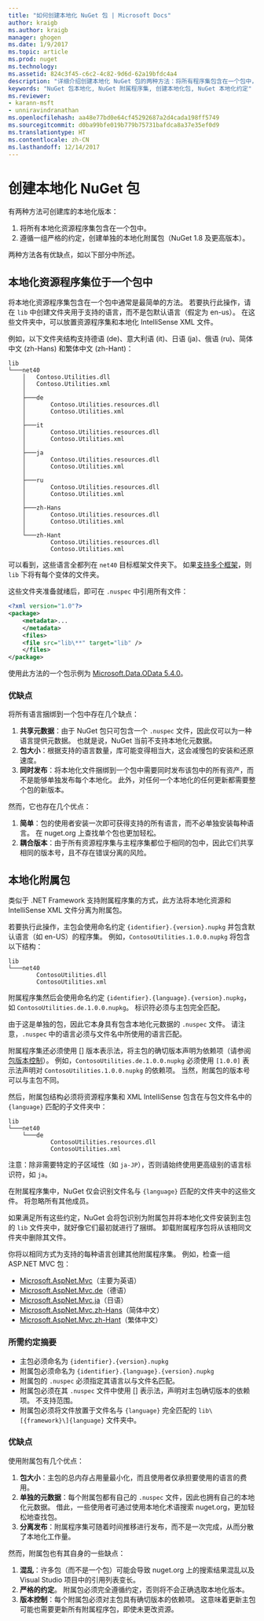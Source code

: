 ```yaml
---
title: "如何创建本地化 NuGet 包 | Microsoft Docs"
author: kraigb
ms.author: kraigb
manager: ghogen
ms.date: 1/9/2017
ms.topic: article
ms.prod: nuget
ms.technology: 
ms.assetid: 824c3f45-c6c2-4c82-9d6d-62a19bfdc4a4
description: "详细介绍创建本地化 NuGet 包的两种方法：将所有程序集包含在一个包中，或者发布单独的程序集。"
keywords: "NuGet 包本地化, NuGet 附属程序集, 创建本地化包, NuGet 本地化约定"
ms.reviewer:
- karann-msft
- unniravindranathan
ms.openlocfilehash: aa48e77bd0e64cf45292687a2d4cada198ff5749
ms.sourcegitcommit: d0ba99bfe019b779b75731bafdca8a37e35ef0d9
ms.translationtype: HT
ms.contentlocale: zh-CN
ms.lasthandoff: 12/14/2017
---
```

# <a name="creating-localized-nuget-packages"></a>创建本地化 NuGet 包

有两种方法可创建库的本地化版本：

1. 将所有本地化资源程序集包含在一个包中。
2. 遵循一组严格的约定，创建单独的本地化附属包（NuGet 1.8 及更高版本）。

两种方法各有优缺点，如以下部分中所述。

## <a name="localized-resource-assemblies-in-a-single-package"></a>本地化资源程序集位于一个包中

将本地化资源程序集包含在一个包中通常是最简单的方法。 若要执行此操作，请在 `lib` 中创建文件夹用于支持的语言，而不是包默认语言（假定为 en-us）。 在这些文件夹中，可以放置资源程序集和本地化 IntelliSense XML 文件。

例如，以下文件夹结构支持德语 (de)、意大利语 (it)、日语 (ja)、俄语 (ru)、简体中文 (zh-Hans) 和繁体中文 (zh-Hant)：

    lib
    └───net40
        │   Contoso.Utilities.dll
        │   Contoso.Utilities.xml
        │
        ├───de
        │       Contoso.Utilities.resources.dll
        │       Contoso.Utilities.xml
        │
        ├───it
        │       Contoso.Utilities.resources.dll
        │       Contoso.Utilities.xml
        │
        ├───ja
        │       Contoso.Utilities.resources.dll
        │       Contoso.Utilities.xml
        │
        ├───ru
        │       Contoso.Utilities.resources.dll
        │       Contoso.Utilities.xml
        │
        ├───zh-Hans
        │       Contoso.Utilities.resources.dll
        │       Contoso.Utilities.xml
        │
        └───zh-Hant
                Contoso.Utilities.resources.dll
                Contoso.Utilities.xml

可以看到，这些语言全都列在 `net40` 目标框架文件夹下。 如果[支持多个框架](../create-packages/supporting-multiple-target-frameworks.md)，则 `lib` 下将有每个变体的文件夹。

这些文件夹准备就绪后，即可在 `.nuspec` 中引用所有文件：

```xml
<?xml version="1.0"?>
<package>
    <metadata>...
    </metadata>
    <files>
    <file src="lib\**" target="lib" />
    </files>
</package>
```

使用此方法的一个包示例为 [Microsoft.Data.OData 5.4.0](http://nuget.org/packages/Microsoft.Data.OData/5.4.0)。

### <a name="advantages-and-disadvantages"></a>优缺点

将所有语言捆绑到一个包中存在几个缺点：

1. **共享元数据**：由于 NuGet 包只可包含一个 `.nuspec` 文件，因此仅可以为一种语言提供元数据。 也就是说，NuGet 当前不支持本地化元数据。
2. **包大小**：根据支持的语言数量，库可能变得相当大，这会减慢包的安装和还原速度。
3. **同时发布**：将本地化文件捆绑到一个包中需要同时发布该包中的所有资产，而不是能够单独发布每个本地化。 此外，对任何一个本地化的任何更新都需要整个包的新版本。

然而，它也存在几个优点：

1. **简单**：包的使用者安装一次即可获得支持的所有语言，而不必单独安装每种语言。 在 nuget.org 上查找单个包也更加轻松。
2. **耦合版本**：由于所有资源程序集与主程序集都位于相同的包中，因此它们共享相同的版本号，且不存在错误分离的风险。


## <a name="localized-satellite-packages"></a>本地化附属包

类似于 .NET Framework 支持附属程序集的方式，此方法将本地化资源和 IntelliSense XML 文件分离为附属包。

若要执行此操作，主包会使用命名约定 `{identifier}.{version}.nupkg` 并包含默认语言（如 en-US）的程序集。 例如，`ContosoUtilities.1.0.0.nupkg` 将包含以下结构：

    lib
    └───net40
            ContosoUtilities.dll
            ContosoUtilities.xml

附属程序集然后会使用命名约定 `{identifier}.{language}.{version}.nupkg`，如 `ContosoUtilities.de.1.0.0.nupkg`。 标识符必须与主包完全匹配。

由于这是单独的包，因此它本身具有包含本地化元数据的 `.nuspec` 文件。 请注意，`.nuspec` 中的语言必须与文件名中所使用的语言匹配。

附属程序集还必须使用 [] 版本表示法，将主包的确切版本声明为依赖项（请参阅[包版本控制](../reference/package-versioning.md)）。 例如，`ContosoUtilities.de.1.0.0.nupkg` 必须使用 `[1.0.0]` 表示法声明对 `ContosoUtilities.1.0.0.nupkg` 的依赖项。 当然，附属包的版本号可以与主包不同。

然后，附属包结构必须将资源程序集和 XML IntelliSense 包含在与包文件名中的 `{language}` 匹配的子文件夹中：

    lib
    └───net40
        └───de
                ContosoUtilities.resources.dll
                ContosoUtilities.xml

注意：除非需要特定的子区域性（如 `ja-JP`），否则请始终使用更高级别的语言标识符，如 `ja`。

在附属程序集中，NuGet 仅会识别文件名与 `{language}` 匹配的文件夹中的这些文件。 将忽略所有其他成员。

如果满足所有这些约定，NuGet 会将包识别为附属包并将本地化文件安装到主包的 `lib` 文件夹中，就好像它们最初就进行了捆绑。 卸载附属程序包将从该相同文件夹中删除其文件。

你将以相同方式为支持的每种语言创建其他附属程序集。 例如，检查一组 ASP.NET MVC 包：

* [Microsoft.AspNet.Mvc](http://nuget.org/packages/Microsoft.AspNet.Mvc)（主要为英语）
* [Microsoft.AspNet.Mvc.de](http://nuget.org/packages/Microsoft.AspNet.Mvc.de)（德语）
* [Microsoft.AspNet.Mvc.ja](http://nuget.org/packages/Microsoft.AspNet.Mvc.ja)（日语）
* [Microsoft.AspNet.Mvc.zh-Hans](http://nuget.org/packages/Microsoft.AspNet.Mvc.zh-Hans)（简体中文）
* [Microsoft.AspNet.Mvc.zh-Hant](http://nuget.org/packages/Microsoft.AspNet.Mvc.zh-Hant)（繁体中文）

### <a name="summary-of-required-conventions"></a>所需约定摘要

- 主包必须命名为 `{identifier}.{version}.nupkg`
- 附属包必须命名为 `{identifier}.{language}.{version}.nupkg`
- 附属包的 `.nuspec` 必须指定其语言以与文件名匹配。
- 附属包必须在其 `.nuspec` 文件中使用 [] 表示法，声明对主包确切版本的依赖项。 不支持范围。
- 附属包必须将文件放置于文件名与 `{language}` 完全匹配的 `lib\[{framework}\]{language}` 文件夹中。

### <a name="advantages-and-disadvantages"></a>优缺点

使用附属包有几个优点：

1. **包大小**：主包的总内存占用量最小化，而且使用者仅承担要使用的语言的费用。
2. **单独的元数据**：每个附属包都有自己的 `.nuspec` 文件，因此也拥有自己的本地化元数据。 借此，一些使用者可通过使用本地化术语搜索 nuget.org，更加轻松地查找包。
3. **分离发布**：附属程序集可随着时间推移进行发布，而不是一次完成，从而分散了本地化工作量。

然而，附属包也有其自身的一些缺点：

1. **混乱**：许多包（而不是一个包）可能会导致 nuget.org 上的搜索结果混乱以及 Visual Studio 项目中的引用列表变长。
2. **严格的约定**。 附属包必须完全遵循约定，否则将不会正确选取本地化版本。
3. **版本控制**：每个附属包必须对主包具有确切版本的依赖项。 这意味着更新主包可能也需要更新所有附属程序包，即使未更改资源。
